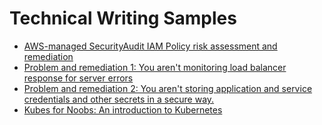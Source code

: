 # Technical Writing Samples



* [AWS-managed SecurityAudit IAM Policy risk assessment and remediation](./#aws-managed-securityaudit-iam-policy-risk-assessment-and-remediation)
* [Problem and remediation 1: You aren't monitoring load balancer response for server errors](./#problem-1-you-arent-monitoring-load-balancer-response-for-server-errors)
* [Problem and remediation 2: You aren't storing application and service credentials and other secrets in a secure way.](./#problem-2-you-arent-storing-application-and-service-credentials-and-other-secrets-in-a-secure-way)
* [Kubes for Noobs: An introduction to Kubernetes](./#kubes-for-noobs-an-introduction-to-kubernetes)

### 

### 

## 

